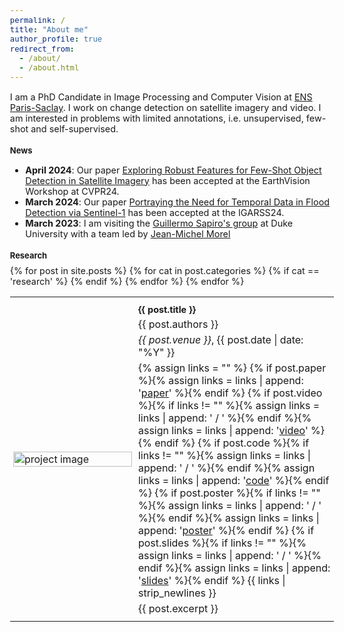 ```yaml
---
permalink: /
title: "About me"
author_profile: true
redirect_from: 
  - /about/
  - /about.html
---
```

<style>
  body {
    font-size: 0.9em;
  }
  h1, h2, h3, h4, h5, h6 {
    font-size: 0.9em;
  }
</style>

I am a PhD Candidate in Image Processing and Computer Vision at [ENS Paris-Saclay](https://ens-paris-saclay.fr/). I work on change detection on satellite imagery and video. I am interested in problems with limited annotations, i.e. unsupervised, few-shot and self-supervised.

News
======
- **April 2024**: Our paper [Exploring Robust Features for Few-Shot Object Detection in Satellite Imagery](https://arxiv.org/abs/2403.05381) has been accepted at the EarthVision Workshop at CVPR24.
- **March 2024**: Our paper [Portraying the Need for Temporal Data in Flood Detection via Sentinel-1](https://arxiv.org/abs/2403.03671) has been accepted at the IGARSS24.
- **March 2023**: I am visiting the [Guillermo Sapiro's group](https://ece.duke.edu/faculty/guillermo-sapiro) at Duke University with a team led by [Jean-Michel Morel](https://sites.google.com/site/jeanmichelmorelcmlaenscachan/)

Research
======
<table style="border-collapse: collapse; width: 100%; border: none;">
  {% for post in site.posts %}
    {% for cat in post.categories %}
      {% if cat == 'research' %}
        <tr style="border: none;">
          <td style="padding:1%;width:35%;vertical-align:middle;min-width:200px;border: none;">
            <img src="{{ post.image }}" alt="project image" style="width:100%; height:auto; max-width:100%;" />
          </td>
          <td style="padding:1%;width:65%;vertical-align:middle;border: none;">
            <h3 style="margin: 5px 0;">{{ post.title }}</h3>
            <p style="margin: 5px 0;">{{ post.authors }}</p>
            <p style="margin: 5px 0;"><em>{{ post.venue }}</em>, {{ post.date | date: "%Y" }}</p>
            <p style="margin: 5px 0;">
              {% assign links = "" %}
              {% if post.paper %}{% assign links = links | append: '<a href="' | append: post.paper | append: '">paper</a>' %}{% endif %}
              {% if post.video %}{% if links != "" %}{% assign links = links | append: ' / ' %}{% endif %}{% assign links = links | append: '<a href="' | append: post.video | append: '">video</a>' %}{% endif %}
              {% if post.code %}{% if links != "" %}{% assign links = links | append: ' / ' %}{% endif %}{% assign links = links | append: '<a href="' | append: post.code | append: '">code</a>' %}{% endif %}
              {% if post.poster %}{% if links != "" %}{% assign links = links | append: ' / ' %}{% endif %}{% assign links = links | append: '<a href="' | append: post.poster | append: '">poster</a>' %}{% endif %}
              {% if post.slides %}{% if links != "" %}{% assign links = links | append: ' / ' %}{% endif %}{% assign links = links | append: '<a href="' | append: post.slides | append: '">slides</a>' %}{% endif %}
              {{ links | strip_newlines }}
            </p>
            <p style="margin: 5px 0;">{{ post.excerpt }}</p>
          </td>
        </tr>
      {% endif %}
    {% endfor %}
  {% endfor %}
</table>
